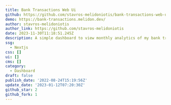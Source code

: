```yaml
---
title: Bank Transactions Web Ui
github: https://github.com/stavros-melidoniotis/bank-transactions-web-ui
demo: https://bank-transactions.melidon.dev/
author: stavros-melidoniotis
author_link: https://github.com/stavros-melidoniotis
date: 2023-11-30T11:18:51.245Z
description: A simple dashboard to view monthly analytics of my bank transactions.
ssg:
  - Nextjs
css: []
ui: []
cms: []
category:
  - Dashboard
draft: false
publish_date: '2022-08-24T15:19:56Z'
update_date: '2023-01-12T07:20:30Z'
github_star: 2
github_fork: 1
---
```

